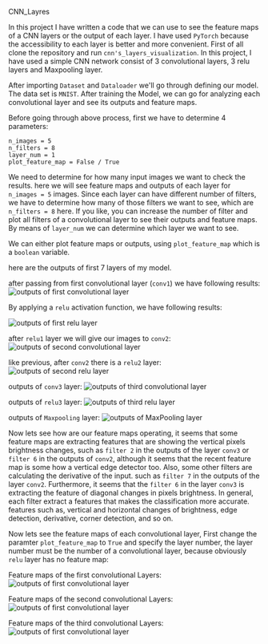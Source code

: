 CNN_Layres

In this project I have written a code that we can use to see the feature maps of a CNN layers or the output of each layer. I have used ```PyTorch``` because the accessibility to each layer is better and more convenient. 
First of all clone the repository and run ```cnn's_layers_visualization```. 
In this project, I have used a simple CNN network consist of 3 convolutional layers, 3 relu layers and Maxpooling layer. 

After importing ```Dataset``` and ```Dataloader``` we'll go through defining our model. The data set is ```MNIST```. After training the Model, we can go for analyzing each convolutional layer and see its outputs and feature maps. 

Before going through above process, first we have to determine 4 parameters:

```
n_images = 5
n_filters = 8
layer_num = 1
plot_feature_map = False / True
```

We need to determine for how many input images we want to check the results. here we will see feature maps and outputs of each layer for ```n_images = 5``` images. Since each layer can have different number of filters, we have to determine how many of those filters we want to see, which are ```n_filters = 8``` here. If you like, you can increase the number of filter and plot all filters of a convolutional layer to see their outputs and feature maps. By means of ```layer_num``` we can determine which layer we want to see.

We can either plot feature maps or outputs, using ```plot_feature_map``` which is a ```boolean``` variable.

here are the outputs of first 7 layers of my model.

after passing from first convolutional layer (```conv1```) we have following results: 
![outputs of first convolutional layer](./Assets/op_conv1.png)

By applying a ```relu``` activation function, we have following results:

![outputs of first relu layer](./Assets/op_relu1.png)

after ```relu1``` layer we will give our images to ```conv2```:
![outputs of second convolutional layer](./Assets/op_conv2.png)

like previous, after ```conv2``` there is a ```relu2``` layer:
![outputs of second relu layer](./Assets/op_relu2.png)

outputs of ```conv3``` layer:
![outputs of third convolutional layer](./Assets/op_conv3.png)

outputs of ```relu3``` layer:
![outputs of third relu layer](./Assets/op_relu3.png)


outputs of ```Maxpooling``` layer:
![outputs of MaxPooling layer](./Assets/op_maxpooling.png)

Now lets see how are our feature maps operating, it seems that some feature maps are extracting features that are showing the vertical pixels brightness changes, such as ```filter 2```  in the outputs of the layer ```conv3```  or ```filter 6``` in the outputs of ```conv2```, although it seems that the recent feature map is some how a vertical edge detector too. Also, some other filters are calculating the derivative of the input. such as ```filter 7``` in the outputs of the layer ```conv2```. Furthermore, it seems that the ```filter 6``` in the layer ```conv3``` is extracting the feature of diagonal changes in pixels brightness. In general, each filter extract a features that makes the classification more accurate. features such as, vertical and horizontal changes of brightness, edge detection, derivative, corner detection, and so on. 

Now lets see the feature maps of each convolutional layer, First change the paramter ```plot_feature_map``` to ```True``` and specify the layer number, the layer number must be the number of a convolutional layer, because obviously ```relu``` layer has no feature map:  

Feature maps of the first convolutional Layers:
![outputs of first convolutional layer](./Assets/fm_conv1.png)

Feature maps of the second convolutional Layers:
![outputs of first convolutional layer](./Assets/fm_conv2.png)

Feature maps of the third convolutional Layers:
![outputs of first convolutional layer](./Assets/fm_conv3.png)


